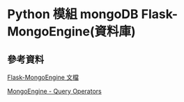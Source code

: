 # Python 模組 mongoDB Flask-MongoEngine(資料庫)

## 參考資料

[Flask-MongoEngine 文檔](http://docs.mongoengine.org/projects/flask-mongoengine/en/latest/)

[MongoEngine - Query Operators](https://www.tutorialspoint.com/mongoengine/mongoengine_query_operators.htm)
